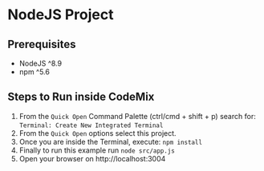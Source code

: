 # NodeJS Project

## Prerequisites

- NodeJS ^8.9
- npm ^5.6

## Steps to Run inside CodeMix


1. From the `Quick Open`  Command Palette (ctrl/cmd + shift + p) search for:
     `Terminal: Create New Integrated Terminal`
2. From the `Quick Open` options select this project.
3. Once you are inside the Terminal, execute: `npm install`
4. Finally to run this example run  `node src/app.js`
5. Open your browser on http://localhost:3004
